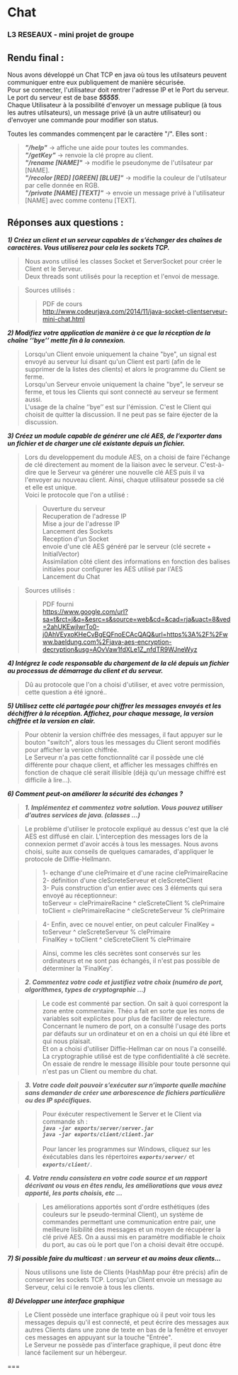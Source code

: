 # Chat
### L3 RESEAUX - mini projet de groupe

## Rendu final :

Nous avons développé un Chat TCP en java où tous les utilsateurs peuvent communiquer entre eux publiquement de manière sécurisée.<br/>
Pour se connecter, l'utilisateur doit rentrer l'adresse IP et le Port du serveur. Le port du serveur est de base ***55555***.<br/>
Chaque Utilisateur à la possibilité d'envoyer un message publique (à tous les autres utilsateurs), un message privé (à un autre utilisateur) ou d'envoyer une commande pour modifier son status.

Toutes les commandes commençent par le caractère "/". Elles sont :
> ***"/help"*** -> affiche une aide pour toutes les commandes.<br/>
> ***"/getKey"*** -> renvoie la clé propre au client.<br/>
> ***"/rename [NAME]"*** -> modifie le pseudonyme de l'utilsateur par [NAME].<br/>
> ***"/recolor [RED] [GREEN] [BLUE]"*** -> modifie la couleur de l'utilsateur par celle donnée en RGB.<br/>
> ***"/private [NAME] [TEXT]"*** -> envoie un message privé à l'utilisateur [NAME] avec comme contenu [TEXT].

## Réponses aux questions :

***1) Créez un client et un serveur capables de s’échanger des chaînes de caractères. Vous utiliserez pour cela les sockets TCP.***

> Nous avons utilisé les classes Socket et ServerSocket pour créer le Client et le Serveur.<br/>
Deux threads sont utilisés pour la reception et l'envoi de message.

> Sources utilisés :
>> PDF de cours <br/>
>> http://www.codeurjava.com/2014/11/java-socket-clientserveur-mini-chat.html

***2) Modifiez votre application de manière à ce que la réception de la chaîne ‘’bye’’ mette fin à la connexion.***

> Lorsqu'un Client envoie uniquement la chaine "bye", un signal est envoyé au serveur lui disant qu'un Client est parti (afin de le supprimer de la listes des clients) et alors le programme du Client se ferme.<br/>
Lorsqu'un Serveur envoie uniquement la chaine "bye", le serveur se ferme, et tous les Clients qui sont connecté au serveur se ferment aussi.<br/>
L'usage de la chaîne ‘’bye’’ est sur l'émission. C'est le Client qui choisit de quitter la discussion. Il ne peut pas se faire éjecter de la discussion.

***3) Créez un module capable de générer une clé AES, de l’exporter dans un fichier et de charger une clé existante depuis un fichier.***

> Lors du developpement du module AES, on a choisi de faire l'échange de clé directement au moment de la liaison avec le serveur. C'est-à-dire que le Serveur va générer une nouvelle clé AES puis il va l'envoyer au nouveau client. Ainsi, chaque utilisateur possede sa clé et elle est unique. <br/>
> Voici le protocole que l'on a utilisé :
>> Ouverture du serveur <br/>
>> Recuperation de l'adresse IP <br/>
>> Mise a jour de l'adresse IP <br/>
>> Lancement des Sockets <br/>
>> Reception d'un Socket <br/>
>> envoie d'une clé AES généré par le serveur (clé secrete + InitialVector) <br/>
>> Assimilation côté client des informations en fonction des balises initiales pour configurer les AES utilisé par l'AES <br/>
>> Lancement du Chat <br/>


> Sources utilisés :
>> PDF fourni <br/>
>> https://www.google.com/url?sa=t&rct=j&q=&esrc=s&source=web&cd=&cad=rja&uact=8&ved=2ahUKEwjlwrTo0-j0AhVEyxoKHeCvBgEQFnoECAcQAQ&url=https%3A%2F%2Fwww.baeldung.com%2Fjava-aes-encryption-decryption&usg=AOvVaw1fdXLe1Z_nfdTR9WJneWyz

***4) Intégrez le code responsable du chargement de la clé depuis un fichier au processus de démarrage du client et du serveur.***

> Dû au protocole que l'on a choisi d'utiliser, et avec votre permission, cette question a été ignoré..

***5) Utilisez cette clé partagée pour chiffrer les messages envoyés et les déchiffrer à la réception. Affichez, pour chaque message, la version chiffrée et la version en clair.***

> Pour obtenir la version chiffrée des messages, il faut appuyer sur le bouton "switch", alors tous les messages du Client seront modifiés pour afficher la version chiffrée.<br/>
Le Serveur n'a pas cette fonctionnalité car il possède une clé différente pour chaque client, et afficher les messages chiffrés en fonction de chaque clé serait illisible (déjà qu'un message chiffré est difficile à lire...).

***6) Comment peut-on améliorer la sécurité des échanges ?***

> ***1. Implémentez et commentez votre solution. Vous pouvez utiliser d’autres services de java. (classes ...)***

> Le problème d'utiliser le protocole expliqué au dessus c'est que la clé AES est diffusé en clair. L'interception des messages lors de la connexion permet d'avoir accés à tous les messages. Nous avons choisi, suite aux conseils de quelques camarades, d'appliquer le protocole de Diffie-Hellmann.
>> 1- echange d'une clePrimaire et d'une racine clePrimaireRacine<br/>
>> 2- définition d'une cleScreteServeur et cleScreteClient<br/>
>> 3- Puis construction d'un entier avec ces 3 éléments qui sera envoyé au réceptionneur:<br/>
>> toServeur = clePrimaireRacine ^ cleScreteClient  % clePrimaire<br/>
>> toClient  = clePrimaireRacine ^ cleScreteServeur % clePrimaire<br/>

>> 4- Enfin, avec ce nouvel entier, on peut calculer
>> FinalKey = toServeur ^ cleScreteServeur % clePrimaire<br/>
>> FinalKey = toClient ^ cleScreteClient % clePrimaire<br/>

>> Ainsi, comme les clés secrètes sont conservés sur les ordinateurs et ne sont pas échangés, il n'est pas possible de déterminer la 'FinalKey'.<br/>

> ***2. Commentez votre code et justifiez votre choix (numéro de port, algorithmes, types de cryptographie ...)***

>> Le code est commenté par section. On sait à quoi correspont la zone entre commentaire. Théo a fait en sorte que les noms de variables soit explicites pour plus de faciliter de relecture. Concernant le numero de port, on a consulté l'usage des ports par défauts sur un ordinateur et on en a choisi un qui été libre et qui nous plaisait. <br/>
Et on a choisi d'utiliser Diffie-Hellman car on nous l'a conseillé. <br/>
La cryptographie utilisé est de type confidentialité à clé secrète. On essaie de rendre le message illisible pour toute personne qui n'est pas un Client ou membre du chat.

> ***3. Votre code doit pouvoir s’exécuter sur n’importe quelle machine sans demander de créer une arborescence de fichiers particulière ou des IP spécifiques.***

>> Pour éxécuter respectivement le Server et le Client via commande sh :<br/>
***```java -jar exports/server/server.jar```***<br/>
***```java -jar exports/client/client.jar```***<br/><br/>
>> Pour lancer les programmes sur Windows, cliquez sur les éxécutables dans les répertoires ***`exports/server/`*** et ***`exports/client/`***.

> ***4. Votre rendu consistera en votre code source et un rapport décrivant ou vous en êtes rendu, les améliorations que vous avez apporté, les ports choisis, etc ...***

>> Les améliorations apportés sont d'ordre esthétiques (des couleurs sur le pseudo-terminal Client), un système de commandes permettant une communication entre pair, une meilleure lisibilité des messages et un moyen de récupérer la clé privé AES. On a aussi mis en paramètre modifiable le choix du port, au cas où le port que l'on a choisi devait être occupé.

***7) Si possible faire du multicast : un serveur et au moins deux clients...***

> Nous utilisons une liste de Clients (HashMap pour être précis) afin de conserver les sockets TCP. Lorsqu'un Client envoie un message au Serveur, celui ci le renvoie à tous les clients.

***8) Développer une interface graphique***

> Le Client possède une interface graphique où il peut voir tous les messages depuis qu'il est connecté, et peut écrire des messages aux autres Clients dans une zone de texte en bas de la fenêtre et envoyer ces messages en appuyant sur la touche "Entrée".<br/>
> Le Serveur ne possède pas d'interface graphique, il peut donc être lancé facilement sur un hébergeur.

===
